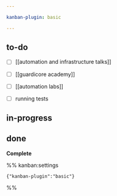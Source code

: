 ```yaml
---

kanban-plugin: basic

---
```


## to-do

- [ ] [[automation and infrastructure talks]]
- [ ] [[guardicore academy]]
- [ ] [[automation labs]]
- [ ] running tests


## in-progress



## done

**Complete**




%% kanban:settings
```
{"kanban-plugin":"basic"}
```
%%